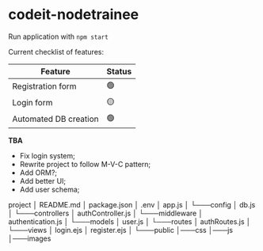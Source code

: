 # codeit-nodetrainee

Run application with `npm start`

Current checklist of features: 

| Feature               | Status |
|-----------------------|--------|
| Registration form     | 🟢      |
| Login form            | 🟡      |
| Automated DB creation | 🟢      |

**TBA**

 - Fix login system;
 - Rewrite project to follow M-V-C pattern;
 - Add ORM?;
 - Add better UI;
 - Add user schema;


 project
│   README.md
│   package.json
│   .env
│   app.js
│
└───config
│       db.js
│
└───controllers
│       authController.js
│
└───middleware
│       authentication.js
│
└───models
│       user.js
│
└───routes
│       authRoutes.js
│
└───views
│       login.ejs
│       register.ejs
│
└───public
        │───css
        │───js
        │───images